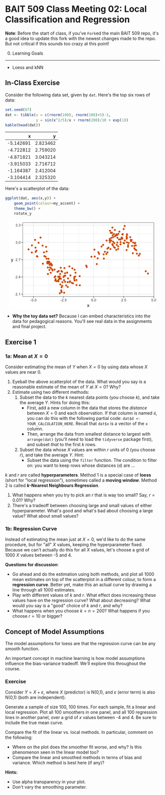 BAIT 509 Class Meeting 02: Local Classification and Regression
================

**Note**: Before the start of class, if you've `Fork`ed the main BAIT 509 repo, it's a good idea to update this fork with the newest changes made to the repo. But not critical if this sounds too crazy at this point!

0. Learning Goals
-----------------

-   Loess and kNN

In-Class Exercise
-----------------

Consider the following data set, given by `dat`. Here's the top six rows of data:

``` r
set.seed(87)
dat <- tibble(x = c(rnorm(100), rnorm(100)+5)-3,
              y = sin(x^2/5)/x + rnorm(200)/10 + exp(1))
kable(head(dat))
```

|          x|         y|
|----------:|---------:|
|  -5.142691|  2.823462|
|  -4.722812|  2.759020|
|  -4.871821|  3.043214|
|  -3.915033|  2.716712|
|  -1.164387|  2.412004|
|  -3.104414|  2.325320|

Here's a scatterplot of the data:

``` r
ggplot(dat, aes(x,y)) + 
    geom_point(colour=my_accent) +
    theme_bw() + 
    rotate_y
```

<img src="cm02-local_files/figure-markdown_github/unnamed-chunk-2-1.png" style="display: block; margin: auto;" />

-   **Why the toy data set?** Because I can embed characteristics into the data for pedagogical reasons. You'll see real data in the assignments and final project.

Exercise 1
----------

### 1a: Mean at *X* = 0

Consider estimating the mean of *Y* when *X* = 0 by using data whose *X* values are near 0.

1.  Eyeball the above scatterplot of the data. What would you say is a reasonable estimate of the mean of *Y* at *X* = 0? Why?
2.  Estimate using two different methods:
    1.  Subset the data to the *k* nearest data points (you choose *k*), and take the average *Y*. Hints for doing this:
        -   First, add a new column in the data that stores the *distance* between *X* = 0 and each observation. If that column is named `d`, you can do this with the following partial code: `dat$d <- YOUR_CALCULATION_HERE`. Recall that `dat$x` is a vector of the `x` column.
        -   Then, arrange the data from smallest distance to largest with `arrange(dat)` (you'll need to load the `tidyverse` package first), and subset *that* to the first *k* rows.
    2.  Subset the data whose *X* values are within *r* units of 0 (you choose *r*), and take the average *Y*. Hint:
        -   Subset the data using the `filter` function. The condition to filter on: you want to keep rows whose distances (`d`) are ...

*k* and *r* are called **hyperparameters**. Method 1 is a special case of **loess** (short for "local regression"), sometimes called a **moving window**. Method 2 is called ***k*-Nearest Neighbours Regression**.

1.  What happens when you try to pick an *r* that is way too small? Say, *r* = 0.01? Why?
2.  There's a tradeoff between choosing large and small values of either hyperparameter. What's good and what's bad about choosing a large value? What about small values?

### 1b: Regression Curve

Instead of estimating the mean just at *X* = 0, we'd like to do the same procedure, but for "all" *X* values, keeping the hyperparameter fixed. Because we can't actually do this for all *X* values, let's choose a grid of 1000 *X* values between -5 and 4.

**Questions for discussion**:

-   Go ahead and do the estimation using both methods, and plot all 1000 mean estimates on top of the scatterplot in a different colour, to form a **regression curve**. Better yet, make this an actual curve by drawing a line through all 1000 estimates.
-   Play with different values of *k* and *r*. What effect does increasing these values have on the regression curve? What about decreasing? What would you say is a "good" choice of *k* and *r*, and why?
-   What happens when you choose *k* = *n* = 200? What happens if you choose *r* = 10 or bigger?

Concept of Model Assumptions
----------------------------

The model assumptions for loess are that the regression curve can be any smooth function.

An important concept in machine learning is how model assumptions influence the bias-variance tradeoff. We'll explore this throughout the course.

### Exercise

Consider
*Y* = *X* + *ε*,
 where *X* (predictor) is N(0,1), and *ε* (error term) is also N(0,1) (both are independent).

Generate a sample of size 100, 100 times. For each sample, fit a linear and local regression. Plot all 100 smoothers in one panel, and all 100 regression lines in another panel, over a grid of *x* values between -4 and 4. Be sure to include the true mean curve.

Compare the fit of the linear vs. local methods. In particular, comment on the following:

-   Where on the plot does the smoother fit worse, and why? Is this phenomenon seen in the linear model too?
-   Compare the linear and smoothed methods in terms of bias and variance. Which method is best here (if any)?

**Hints:**

-   Use alpha transparency in your plot.
-   Don't vary the smoothing parameter.
